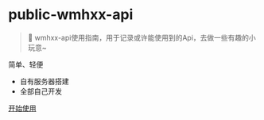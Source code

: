 <!-- _coverpage.md -->

# public-wmhxx-api

> 💪 wmhxx-api使用指南，用于记录或许能使用到的Api，去做一些有趣的小玩意~

 简单、轻便
- 自有服务器搭建
- 全部自己开发



[开始使用](/README.md)
